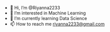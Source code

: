 - 👋 Hi, I’m @Riyanna2233
- 👀 I’m interested in Machine Learning
- 🌱 I’m currently learning Data Science
- 📫 How to reach me riyanna2233@gmail.com

<!---
Riyanna2233/Riyanna2233 is a ✨ special ✨ repository because its `README.md` (this file) appears on your GitHub profile.
You can click the Preview link to take a look at your changes.
--->
